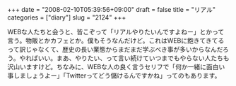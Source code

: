 +++
date = "2008-02-10T05:39:56+09:00"
draft = false
title = "リアル"
categories = ["diary"]
slug = "2124"
+++

WEBな人たちと会うと、皆こぞって「リアルやりたいんですよねー」とかって言う。物販とかカフェとか。僕もそうなんだけど。これはWEBに飽きてきてるって訳じゃなくて、歴史の長い業態からまだまだ学ぶべき事が多いからなんだろう。やればいい。まあ、やりたい、って言い続けていつまでもやらない人たちも沢山いますけど。ちなみに、WEBな人の良く言うセリフで「何か一緒に面白い事しましょうよー」「Twitterってどう儲けるんですかね」ってのもあります。
